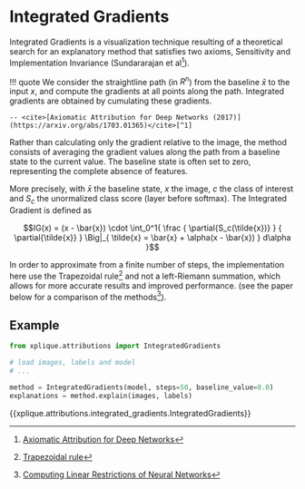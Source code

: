 # Integrated Gradients

Integrated Gradients is a visualization technique resulting of a theoretical search for an
explanatory method that satisfies two axioms, Sensitivity and Implementation Invariance
(Sundararajan et al[^1]).

!!! quote
    We consider the straightline path (in $R^n$) from the baseline $\bar{x}$ to the input $x$, and compute the
    gradients at all points along the path. Integrated gradients are obtained by cumulating these
    gradients.

    -- <cite>[Axiomatic Attribution for Deep Networks (2017)](https://arxiv.org/abs/1703.01365)</cite>[^1]

Rather than calculating only the gradient relative to the image, the method consists of averaging
the gradient values along the path from a baseline state to the current value. The baseline state
is often set to zero, representing the complete absence of features.

More precisely, with $\bar{x}$ the baseline state, $x$ the image, $c$ the class of interest and
$S_c$ the unormalized class score (layer before softmax). The Integrated Gradient is defined as

$$IG(x) = (x - \bar{x}) \cdot \int_0^1{ \frac { \partial{S_c(\tilde{x})} } { \partial{\tilde{x}} }
            \Big|_{ \tilde{x} = \bar{x} + \alpha(x - \bar{x}) } d\alpha }$$


In order to approximate from a finite number of steps, the implementation here use the
Trapezoidal rule[^3] and not a left-Riemann summation, which allows for more accurate results
and improved performance. (see the paper below for a comparison of the methods[^2]).

## Example

```python
from xplique.attributions import IntegratedGradients

# load images, labels and model
# ...

method = IntegratedGradients(model, steps=50, baseline_value=0.0)
explanations = method.explain(images, labels)
```

{{xplique.attributions.integrated_gradients.IntegratedGradients}}

[^1]: [Axiomatic Attribution for Deep Networks](https://arxiv.org/abs/1703.01365)
[^2]: [Computing Linear Restrictions of Neural Networks](https://arxiv.org/abs/1908.06214)
[^3]: [Trapezoidal rule](https://en.wikipedia.org/wiki/Trapezoidal_rule)
